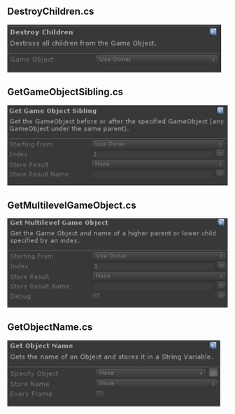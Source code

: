 ## DestroyChildren.cs
![Image](/Screenshots/Actions/DestroyChildren_Info.png)

## GetGameObjectSibling.cs
![Image](/Screenshots/Actions/GetGameObjectSibling_Info.png)

## GetMultilevelGameObject.cs
![Image](/Screenshots/Actions/GetMultilevelGameObject_Info.png)

## GetObjectName.cs
![Image](/Screenshots/Actions/GetObjectName_Info.png)